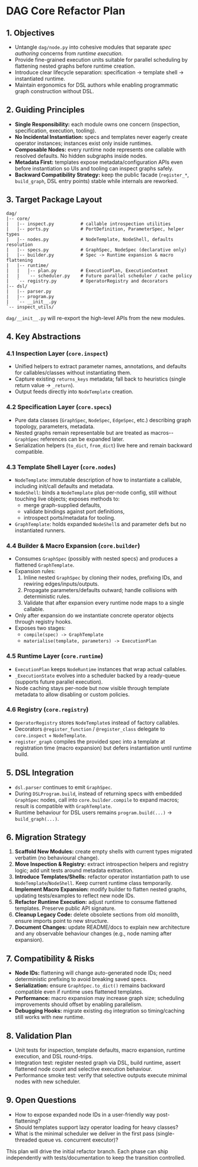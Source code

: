 # DAG Core Refactor Plan

## 1. Objectives
- Untangle `dag/node.py` into cohesive modules that separate *spec authoring* concerns from *runtime execution*.
- Provide fine-grained execution units suitable for parallel scheduling by flattening nested graphs before runtime creation.
- Introduce clear lifecycle separation: specification -> template shell -> instantiated runtime.
- Maintain ergonomics for DSL authors while enabling programmatic graph construction without DSL.

## 2. Guiding Principles
- **Single Responsibility:** each module owns one concern (inspection, specification, execution, tooling).
- **No Incidental Instantiation:** specs and templates never eagerly create operator instances; instances exist only inside runtimes.
- **Composable Nodes:** every runtime node represents one callable with resolved defaults. No hidden subgraphs inside nodes.
- **Metadata First:** templates expose metadata/configuration APIs even before instantiation so UIs and tooling can inspect graphs safely.
- **Backward Compatibility Strategy:** keep the public facade (`register_*`, `build_graph`, DSL entry points) stable while internals are reworked.

## 3. Target Package Layout

```
dag/
|-- core/
|   |-- inspect.py          # callable introspection utilities
|   |-- ports.py            # PortDefinition, ParameterSpec, helper types
|   |-- nodes.py            # NodeTemplate, NodeShell, defaults resolution
|   |-- specs.py            # GraphSpec, NodeSpec (declarative only)
|   |-- builder.py          # Spec -> Runtime expansion & macro flattening
|   |-- runtime/
|   |   |-- plan.py         # ExecutionPlan, ExecutionContext
|   |   `-- scheduler.py    # Future parallel scheduler / cache policy
|   `-- registry.py         # OperatorRegistry and decorators
|-- dsl/
|   |-- parser.py
|   |-- program.py
|   `-- __init__.py
`-- inspect_utils/
```

`dag/__init__.py` will re-export the high-level APIs from the new modules.

## 4. Key Abstractions

### 4.1 Inspection Layer (`core.inspect`)
- Unified helpers to extract parameter names, annotations, and defaults for callables/classes without instantiating them.
- Capture existing `returns_keys` metadata; fall back to heuristics (single return value -> `_return`).
- Output feeds directly into `NodeTemplate` creation.

### 4.2 Specification Layer (`core.specs`)
- Pure data classes (`GraphSpec`, `NodeSpec`, `EdgeSpec`, etc.) describing graph topology, parameters, metadata.
- Nested graphs remain representable but are treated as macros--`GraphSpec` references can be expanded later.
- Serialization helpers (`to_dict`, `from_dict`) live here and remain backward compatible.

### 4.3 Template Shell Layer (`core.nodes`)
- `NodeTemplate`: immutable description of how to instantiate a callable, including init/call defaults and metadata.
- `NodeShell`: binds a `NodeTemplate` plus per-node config, still without touching live objects; exposes methods to:
  - merge graph-supplied defaults,
  - validate bindings against port definitions,
  - introspect ports/metadata for tooling.
- `GraphTemplate`: holds expanded `NodeShell`s and parameter defs but no instantiated runners.

### 4.4 Builder & Macro Expansion (`core.builder`)
- Consumes `GraphSpec` (possibly with nested specs) and produces a flattened `GraphTemplate`.
- Expansion rules:
  1. Inline nested `GraphSpec` by cloning their nodes, prefixing IDs, and rewiring edges/inputs/outputs.
  2. Propagate parameters/defaults outward; handle collisions with deterministic rules.
  3. Validate that after expansion every runtime node maps to a single callable.
- Only after expansion do we instantiate concrete operator objects through registry hooks.
- Exposes two stages:
  - `compile(spec) -> GraphTemplate`
  - `materialise(template, parameters) -> ExecutionPlan`

### 4.5 Runtime Layer (`core.runtime`)
- `ExecutionPlan` keeps `NodeRuntime` instances that wrap actual callables.
- `_ExecutionState` evolves into a scheduler backed by a ready-queue (supports future parallel execution).
- Node caching stays per-node but now visible through template metadata to allow disabling or custom policies.

### 4.6 Registry (`core.registry`)
- `OperatorRegistry` stores `NodeTemplate`s instead of factory callables.
- Decorators `@register_function` / `@register_class` delegate to `core.inspect` + `NodeTemplate`.
- `register_graph` compiles the provided spec into a template at registration time (macro expansion) but defers instantiation until runtime build.

## 5. DSL Integration
- `dsl.parser` continues to emit `GraphSpec`.
- During `DSLProgram.build`, instead of returning specs with embedded `GraphSpec` nodes, call into `core.builder.compile` to expand macros; result is compatible with `GraphTemplate`.
- Runtime behaviour for DSL users remains `program.build(...)` -> `build_graph(...)`.

## 6. Migration Strategy
1. **Scaffold New Modules:** create empty shells with current types migrated verbatim (no behavioural change).
2. **Move Inspection & Registry:** extract introspection helpers and registry logic; add unit tests around metadata extraction.
3. **Introduce Templates/Shells:** refactor operator instantiation path to use `NodeTemplate`/`NodeShell`. Keep current runtime class temporarily.
4. **Implement Macro Expansion:** modify builder to flatten nested graphs, updating tests/examples to reflect new node IDs.
5. **Refactor Runtime Execution:** adjust runtime to consume flattened templates. Preserve public API signature.
6. **Cleanup Legacy Code:** delete obsolete sections from old monolith, ensure imports point to new structure.
7. **Document Changes:** update README/docs to explain new architecture and any observable behaviour changes (e.g., node naming after expansion).

## 7. Compatibility & Risks
- **Node IDs:** flattening will change auto-generated node IDs; need deterministic prefixing to avoid breaking saved specs.
- **Serialization:** ensure `GraphSpec.to_dict()` remains backward compatible even if runtime uses flattened templates.
- **Performance:** macro expansion may increase graph size; scheduling improvements should offset by enabling parallelism.
- **Debugging Hooks:** migrate existing `dbg` integration so timing/caching still works with new runtime.

## 8. Validation Plan
- Unit tests for inspection, template defaults, macro expansion, runtime execution, and DSL round-trips.
- Integration test: register nested graph via DSL, build runtime, assert flattened node count and selective execution behaviour.
- Performance smoke test: verify that selective outputs execute minimal nodes with new scheduler.

## 9. Open Questions
- How to expose expanded node IDs in a user-friendly way post-flattening?
- Should templates support lazy operator loading for heavy classes?
- What is the minimal scheduler we deliver in the first pass (single-threaded queue vs. concurrent executor)?

This plan will drive the initial refactor branch. Each phase can ship independently with tests/documentation to keep the transition controlled.
